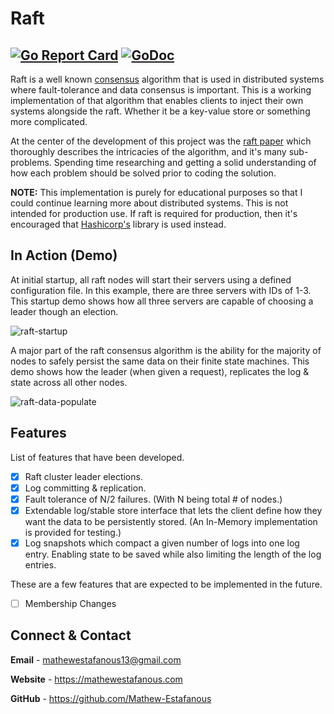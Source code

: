 # Raft
[![Go Report Card](https://goreportcard.com/badge/github.com/Mathew-Estafanous/raft)](https://goreportcard.com/report/github.com/Mathew-Estafanous/raft)
[![GoDoc](https://godoc.org/github.com/Mathew-Estafanous/raft?status.svg)](https://pkg.go.dev/github.com/Mathew-Estafanous/raft)
---
Raft is a well known [consensus](https://en.wikipedia.org/wiki/Consensus_(computer_science)) algorithm 
that is used in distributed systems where fault-tolerance and data consensus is important. This is a working 
implementation of that algorithm that enables clients to inject their own systems alongside the raft. Whether 
it be a key-value store or something more complicated.

At the center of the development of this project was the [raft paper](https://web.stanford.edu/~ouster/cgi-bin/papers/raft-atc14)
which thoroughly describes the intricacies of the algorithm, and it's many sub-problems. Spending time researching
and getting a solid understanding of how each problem should be solved prior to coding the solution.

**NOTE:** This implementation is purely for educational purposes so that I could continue learning more about 
distributed systems. This is not intended for production use. If raft is required for production, then it's 
encouraged that [Hashicorp's](https://github.com/hashicorp/raft) library is used instead.

## In Action (Demo)
At initial startup, all raft nodes will start their servers using a defined configuration file. In this example, there are
three servers with IDs of 1-3. This startup demo shows how all three servers are capable of choosing a leader though an election.

![raft-startup](https://user-images.githubusercontent.com/56979977/127257133-3f888946-6ef7-4bf7-a495-dc965c4adab2.gif)

A major part of the raft consensus algorithm is the ability for the majority of nodes to safely persist the same
data on their finite state machines. This demo shows how the leader (when given a request), replicates the log & state across all
other nodes.

![raft-data-populate](https://user-images.githubusercontent.com/56979977/127257693-03ec9b7c-f9e8-4756-96be-0728f95e92ab.gif)

## Features
List of features that have been developed.
- [X] Raft cluster leader elections.
- [X] Log committing & replication.
- [X] Fault tolerance of N/2 failures. (With N being total # of nodes.)
- [X] Extendable log/stable store interface that lets the client define how they want the
data to be persistently stored. (An In-Memory implementation is provided for testing.)
- [X] Log snapshots which compact a given number of logs into one log entry. Enabling state to
be saved while also limiting the length of the log entries.

These are a few features that are expected to be implemented in the future.
- [ ] Membership Changes


## Connect & Contact
**Email** - mathewestafanous13@gmail.com

**Website** - https://mathewestafanous.com

**GitHub** - https://github.com/Mathew-Estafanous
